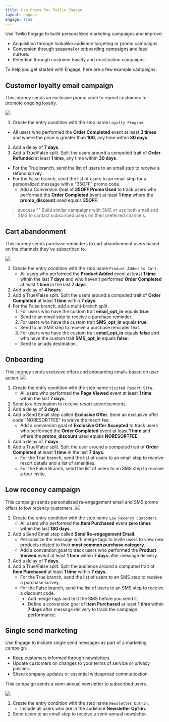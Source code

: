 ```yaml
---
title: Use Cases for Twilio Engage
layout: engage
engage: true
---
```

Use Twilio Engage to build personalized marketing campaigns and improve:
- Acquisition through lookalike audience targeting or promo campaigns.
- Conversion through seasonal or onboarding campaigns and lead nurture.
- Retention through customer loyalty and reactivation campaigns.

To help you get started with Engage, here are a few example campaigns.

## Customer loyalty email campaign

This journey sends an exclusive promo code to repeat customers to promote ongoing loyalty.

![](images/loyalty-promo.png)
1. Create the entry condition with the step name `Loyalty Program`.
  - All users who performed the **Order Completed** event at least **3 times** and where the price is greater than **100**, any time within **30 days**.
2. Add a delay of **7 days**.
3. Add a True/False split. Split the users around a computed trait of **Order Refunded** at least **1 time**, any time within **30 days**.
  - For the True branch, send the list of users to an email step to receive a refund survey.
  - For the False branch, send the list of users to an email step for a personalized message with a "35OFF" promo code.
    - Add a Conversion Goal of **35OFF Promo Used** to track users who performed the **Order Completed** event at least **1 time** where the **promo_discount** used equals **35OFF**.

> success ""
> Build similar campaigns with SMS or use both email and SMS to contact subscribed users on their preferred channels.

## Cart abandonment
This journey sends purchase reminders to cart abandonment users based on the channels they've subscribed to.

![](images/cart-abandonment.png)
1. Create the entry condition with the step name `Product Added to Cart`.
    - All users who performed the **Product Added** event at least **1 time** within the last **7 days** and who haven't performed **Order Completed** at least **1 time** in the last **7 days**.
2. Add a delay of **4 hours**.
3. Add a True/False split. Split the users around a computed trait of **Order Completed** at least **1 time** within **7 days**.
4. For the False branch, add a multi-branch split.
    1. For users who have the custom trait **email_opt_in** equals **true**:
      - Send to an email step to receive a purchase reminder.
    2. For users who have the custom trait **SMS_opt_in** equals **true**:
      - Send to an SMS step to receive a purchase reminder text.
    3. For users who have the custom trait **email_opt_in** equals **false** and who have the custom trait **SMS_opt_in** equals **false**:
      - Send to an ads destination.

## Onboarding
This journey sends exclusive offers and onboarding emails based on user action.
![](images/onboarding.png)
1. Create the entry condition with the step name `Visited Resort Site`.
    - All users who performed the **Page Viewed** event at least **1 time** within the last **7 days**.
2. Send to a destination to receive resort advertisements.
3. Add a delay of **2 days**.
4. Add a Send Email step called **Exclusive Offer**. Send an exclusive offer code "NORESORTFEE" to waive the resort fee.
    - Add a conversion goal of **Exclusive Offer Accepted** to track users who performed the **Order Completed** event at least **1 time** and where the **promo_discount** used equals **NORESORTFEE**.
5. Add a delay of **7 days**.
6. Add a True/False split. Split the user around a computed trait of **Order Completed** at least **1 time** in the last **7 days**.
    - For the True branch, send the list of users to an email step to receive resort details and a list of amenities.
    - For the False Branch, send the list of users to an SMS step to receive a tour invite.

## Low recency campaign
This campaign sends personalized re-engagement email and SMS promo offers to low recency customers.
![](images/low-recency.png)
1. Create the entry condition with the step name `Low Recency Customers`.
    - All users who performed the **Item Purchased** event **zero times** within the last **180 days**.
2. Add a Send Email step called **Send Re-engagement Email**.
    - Personalize the message with merge tags to invite users to view new products related to their **most common purchase category**.
    - Add a conversion goal to track users who performed the **Product Viewed** event at least **1 time** within **7 days** after message delivery.
3. Add a delay of **7 days**.
4. Add a True/False split. Split the audience around a computed trait of **Item Purchased** at least **1 time** within **7 days**.
    - For the True branch, send the list of users to an SMS step to receive a purchase survey.
    - For the False branch, send the list of users to an SMS step to receive a discount code.
      - Add merge tags and test the SMS before you send it.
      - Define a conversion goal of **Item Purchased** at least **1 time** within **7 days** after message delivery to track the campaign performance.

## Single send marketing
Use Engage to include single send messages as part of a marketing campaign.
  - Keep customers informed through newsletters.
  - Update customers on changes to your terms of service or privacy policies.
  - Share company updates or essential widespread communication.

This campaign sends a semi-annual newsletter to subscribed users.

![](images/newsletter.png)

1. Create the entry condition with the step name `Newsletter Opt-in`.
    - Include all users who are in the audience **Newsletter Opt-in**.
2. Send users to an email step to receive a semi-annual newsletter.
